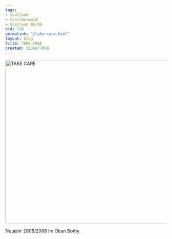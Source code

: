 ```yaml
---
tags:
- Scotland
- Schilderwald
- Scotland 05/06
nid: 510
permalink: "/take-care.html"
layout: blog
title: TAKE CARE
created: 1136877060
---
```

<img src="/sites/netzaffe.de/files/images/CIMG3743.JPG" alt="TAKE CARE" width="510px" />
<p>Neujahr 2005/2006 im Oban Bothy</p>
